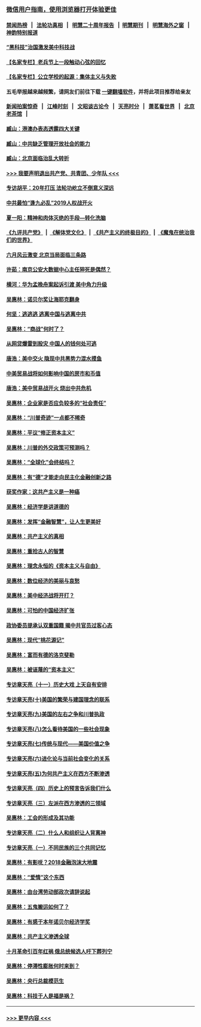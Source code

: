 ### [微信用户指南，使用浏览器打开体验更佳](https://github.com/gfw-breaker/banned-news1/blob/master/indexes/wechat-guide.md?t=0)
#### [禁闻热榜](热点新闻.md?t=0)  &nbsp;&nbsp;|&nbsp;&nbsp; [法轮功真相](https://github.com/gfw-breaker/truth/blob/master/README.md?t=0) &nbsp;&nbsp;|&nbsp;&nbsp; [明慧二十周年报告](https://github.com/gfw-breaker/mh-reports/blob/master/README.md?t=0) &nbsp;&nbsp;|&nbsp;&nbsp;[明慧期刊](https://github.com/gfw-breaker/mh-qikan) &nbsp;&nbsp;|&nbsp;&nbsp; [明慧海外之窗](https://github.com/gfw-breaker/mh-news/blob/master/README.md?t=0) &nbsp;&nbsp;|&nbsp;&nbsp; [神韵特别报道](https://github.com/gfw-breaker/mh-news/blob/master/shenyun.md?t=0)
#### [“黑科技”治国激发美中科技战](../pages/nsc423/n11638056.md?t=02031244) 
#### [【名家专栏】老兵节上一段触动心弦的回忆](../pages/nsc423/n11646016.md?t=02031244) 
#### [【名家专栏】公立学校的起源：集体主义与失败](../pages/nsc423/n11601833.md?t=02031244) 
#### 五毛举报越来越频繁，请网友们前往下载 [一键翻墙软件](https://github.com/gfw-breaker/ssr-accounts)，并将此项目推荐给亲友
#### [新闻拍案惊奇](https://github.com/gfw-breaker/banned-news1/blob/master/pages/link4.md) &nbsp;&nbsp;|&nbsp;&nbsp; [江峰时刻](https://github.com/gfw-breaker/banned-news1/blob/master/pages/link4.md) &nbsp;&nbsp;|&nbsp;&nbsp; [文昭谈古论今](https://github.com/gfw-breaker/banned-news1/blob/master/pages/link4.md) &nbsp;&nbsp;|&nbsp;&nbsp; [天亮时分](https://github.com/gfw-breaker/banned-news1/blob/master/pages/link4.md) &nbsp;&nbsp;|&nbsp;&nbsp; [萧茗看世界](https://github.com/gfw-breaker/banned-news1/blob/master/pages/link4.md) &nbsp;&nbsp;|&nbsp;&nbsp; [北京老茶馆](https://github.com/gfw-breaker/banned-news1/blob/master/pages/link4.md) &nbsp;&nbsp;|&nbsp;&nbsp; 
#### [臧山：港澳办表态透露四大关键](../pages/nsc423/n11421628.md?t=02031244) 
#### [臧山：中共缺乏管理开放社会的能力](../pages/nsc423/n11407457.md?t=02031244) 
#### [臧山：北京面临治乱大转折](../pages/nsc423/n11406895.md?t=02031244) 
#### [>>> 我要声明退出共产党、共青团、少年队 <<<](https://github.com/begood0513/goodnews/blob/master/quit/letter.md) 
#### [专访胡平：20年打压 法轮功屹立不倒意义深远](../pages/nsc423/n11398800.md?t=02031244) 
#### [中共最怕“逢九必乱”2019人权战开火](../pages/nsc423/n11385248.md?t=02031244) 
#### [夏一阳：精神和肉体灭绝的手段—转化洗脑](../pages/nsc423/n11368250.md?t=02031244) 
#### [《九评共产党》](https://github.com/begood0513/9ping.md/blob/master/README.md) &nbsp;|&nbsp; [《解体党文化》](../../../../jtdwh.md/blob/master/README.md)  &nbsp;|&nbsp; [《共产主义的终极目的》](../../../../gczydzjmd.md/blob/master/README.md) &nbsp;|&nbsp; [《魔鬼在统治我们的世界》](../../../../mgztzwmdsj.md/blob/master/README.md) 
#### [六月风云激变 北京当局面临三条路](../pages/nsc423/n11313668.md?t=02031244) 
#### [许茹：南京公安大数据中心主任猝死是偶然？](../pages/nsc423/n11064744.md?t=02031244) 
#### [横河：华为孟晚舟案起诉引渡 美中角力升级](../pages/nsc423/n11027230.md?t=02031244) 
#### [吴惠林：诺贝尔奖让海耶克翻身](../pages/nsc423/n10890049.md?t=02031244) 
#### [何坚：逃逃逃 逃离中国与逃离中共](../pages/nsc423/n10592891.md?t=02031244) 
#### [吴惠林：“商战”何时了？](../pages/nsc423/n10573558.md?t=02031244) 
#### [从网贷爆雷到股灾 中国人的钱何处可逃](../pages/nsc423/n10572800.md?t=02031244) 
#### [唐浩：美中交火 隐现中共黑势力混水摸鱼](../pages/nsc423/n10544040.md?t=02031244) 
#### [中美贸易战将如何影响中国的房市和币值](../pages/nsc423/n10543697.md?t=02031244) 
#### [唐浩：美中贸易战开火 烧出中共危机](../pages/nsc423/n10540126.md?t=02031244) 
#### [吴惠林：企业家是否应负较多的“社会责任”](../pages/nsc423/n10535022.md?t=02031244) 
#### [吴惠林：“川普奇迹”一点都不稀奇](../pages/nsc423/n10512808.md?t=02031244) 
#### [吴惠林：平议“修正资本主义”](../pages/nsc423/n10495724.md?t=02031244) 
#### [吴惠林：川普的外交政策可预测吗？](../pages/nsc423/n10462387.md?t=02031244) 
#### [吴惠林：“全球化”会终结吗？](../pages/nsc423/n10452838.md?t=02031244) 
#### [吴惠林：有“德”才能走向民主化金融创新之路](../pages/nsc423/n10432292.md?t=02031244) 
#### [获奖作家：这共产主义是一种癌](../pages/nsc423/n10431541.md?t=02031244) 
#### [吴惠林：经济学是讲道德的](../pages/nsc423/n10398014.md?t=02031244) 
#### [吴惠林：发挥“金融智慧”，让人生更美好](../pages/nsc423/n10375019.md?t=02031244) 
#### [吴惠林：共产主义的真相](../pages/nsc423/n10351394.md?t=02031244) 
#### [吴惠林：重拾古人的智慧](../pages/nsc423/n10337691.md?t=02031244) 
#### [吴惠林：理念永恒的《资本主义与自由》](../pages/nsc423/n10316274.md?t=02031244) 
#### [吴惠林：数位经济的美丽与哀愁](../pages/nsc423/n10292946.md?t=02031244) 
#### [吴惠林：美中经济战将开打？](../pages/nsc423/n10258825.md?t=02031244) 
#### [吴惠林：可怕的中国经济扩张](../pages/nsc423/n10219147.md?t=02031244) 
#### [政协委员提承认双重国籍 揭中共官员过客心态](../pages/nsc423/n10208809.md?t=02031244) 
#### [吴惠林：现代“桃花源记”](../pages/nsc423/n10185234.md?t=02031244) 
#### [吴惠林：富而有德的洛克斐勒](../pages/nsc423/n10142264.md?t=02031244) 
#### [吴惠林：被诬蔑的“资本主义”](../pages/nsc423/n10124816.md?t=02031244) 
#### [专访章天亮（十一）历史大戏 上天自有安排](../pages/nsc423/n10094905.md?t=02031244) 
#### [专访章天亮(十)美国的繁荣与建国理念的联系](../pages/nsc423/n10094899.md?t=02031244) 
#### [专访章天亮(九)美国的左右之争和川普执政](../pages/nsc423/n10094889.md?t=02031244) 
#### [专访章天亮(八)怎么看待美国的一些社会现象](../pages/nsc423/n10094857.md?t=02031244) 
#### [专访章天亮(七)传统与现代——美国价值之争](../pages/nsc423/n10093140.md?t=02031244) 
#### [专访章天亮(六)进化论与当前社会变化的关系](../pages/nsc423/n10092036.md?t=02031244) 
#### [专访章天亮(五)为何共产主义在西方不断渗透](../pages/nsc423/n10083620.md?t=02031244) 
#### [专访章天亮（四）历史上的预言告诉我们什么](../pages/nsc423/n10083606.md?t=02031244) 
#### [专访章天亮（三）左派在西方渗透的三领域](../pages/nsc423/n10081115.md?t=02031244) 
#### [吴惠林：工会的形成及其功能](../pages/nsc423/n10080633.md?t=02031244) 
#### [专访章天亮（二）什么人和组织让人背离神](../pages/nsc423/n10076637.md?t=02031244) 
#### [专访章天亮（一）不同民族的三个共同记忆](../pages/nsc423/n10074188.md?t=02031244) 
#### [吴惠林：有影呒？2018金融泡沫大地震](../pages/nsc423/n10040534.md?t=02031244) 
#### [吴惠林：“爱情”这个东西](../pages/nsc423/n10019423.md?t=02031244) 
#### [吴惠林：由台湾劳动部政次请辞说起](../pages/nsc423/n9979679.md?t=02031244) 
#### [吴惠林：五鬼搬运如何了？](../pages/nsc423/n9925338.md?t=02031244) 
#### [吴惠林：有感于本年诺贝尔经济学奖](../pages/nsc423/n9871883.md?t=02031244) 
#### [吴惠林：共产主义渗透全球](../pages/nsc423/n9812748.md?t=02031244) 
#### [十月革命引百年红祸 俄总统候选人吁下葬列宁](../pages/nsc423/n9810182.md?t=02031244) 
#### [吴惠林：停滞性膨胀何时来到？](../pages/nsc423/n9764136.md?t=02031244) 
#### [吴惠林：央行总裁模范生](../pages/nsc423/n9728134.md?t=02031244) 
#### [吴惠林：科技于人是福是祸？](../pages/nsc423/n9672982.md?t=02031244) 

----
#### [ >>> 更早内容 <<< ](../indexes/nsc423-earlier.md)
